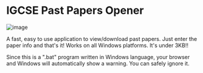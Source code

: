 # IGCSE Past Papers Opener
![image](https://user-images.githubusercontent.com/58372697/166522390-08a46880-9fc5-4b65-8c2e-0ce2fd6bcf1f.png)


A fast, easy to use application to view/download past papers. Just enter the paper info and that's it! Works on all Windows platforms.
It's under 3KB!!

Since this is a ".bat" program written in Windows language, your browser and Windows will automatically show a warning. You can safely ignore it.

